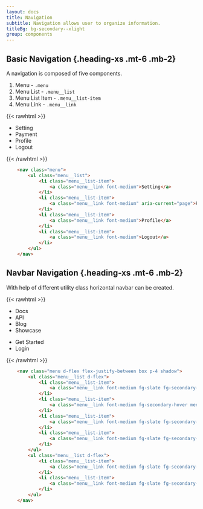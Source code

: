 ```yaml
---
layout: docs
title: Navigation
subtitle: Navigation allows user to organize information.
titleBg: bg-secondary--xlight
group: components
---
```


## Basic Navigation {.heading-xs .mt-6 .mb-2}

A navigation is composed of five components.

1. Menu  - `.menu`
2. Menu List - `.menu__list`
3. Menu List Item - `.menu__list-item`
4. Menu Link - `.menu__link`

{{< rawhtml >}}
<div class="mt-4">
	<nav class="menu">
		<ul class="menu__list">
			<li class="menu__list-item">
				<a class="menu__link font-medium">Setting</a>
			</li>
			<li class="menu__list-item">
				<a class="menu__link font-medium" aria-current="page">Payment</a>
			</li>
			<li class="menu__list-item">
				<a class="menu__link font-medium">Profile</a>
			</li>
			<li class="menu__list-item">
				<a class="menu__link font-medium">Logout</a>
			</li>
		</ul>
	</nav>
	
</div>
{{< /rawhtml >}}

``` html
	<nav class="menu">
		<ul class="menu__list">
			<li class="menu__list-item">
				<a class="menu__link font-medium">Setting</a>
			</li>
			<li class="menu__list-item">
				<a class="menu__link font-medium" aria-current="page">Payment</a>
			</li>
			<li class="menu__list-item">
				<a class="menu__link font-medium">Profile</a>
			</li>
			<li class="menu__list-item">
				<a class="menu__link font-medium">Logout</a>
			</li>
		</ul>
	</nav>
```

##  Navbar Navigation {.heading-xs .mt-6 .mb-2}

With help of different utility class horizontal navbar can be created.

{{< rawhtml >}}
<div class="mt-4">
	<nav class="menu d-flex flex-justify-between box p-4 shadow">
		<ul class="menu__list d-flex">
			<li class="menu__list-item">
				<a class="menu__link font-medium fg-slate fg-secondary-hover">Docs</a>
			</li>
			<li class="menu__list-item">
				<a class="menu__link font-medium fg-secondary-hover" >API</a>
			</li>
			<li class="menu__list-item">
				<a class="menu__link font-medium fg-slate fg-secondary-hover">Blog</a>
			</li>
			<li class="menu__list-item">
				<a class="menu__link font-medium fg-slate fg-secondary-hover">Showcase</a>
			</li>
		</ul>
		<ul class="menu__list d-flex">
			<li class="menu__list-item">
				<a class="menu__link font-medium fg-slate fg-secondary-hover">Get Started</a>
			</li>
			<li class="menu__list-item">
				<a class="menu__link font-medium fg-slate fg-secondary-hover">Login</a>
			</li>
		</ul>
	</nav>
</div>

{{< /rawhtml >}}

``` html
	<nav class="menu d-flex flex-justify-between box p-4 shadow">
		<ul class="menu__list d-flex">
			<li class="menu__list-item">
				<a class="menu__link font-medium fg-slate fg-secondary-hover">Docs</a>
			</li>
			<li class="menu__list-item">
				<a class="menu__link font-medium fg-secondary-hover menu__link--active" >API</a>
			</li>
			<li class="menu__list-item">
				<a class="menu__link font-medium fg-slate fg-secondary-hover">Blog</a>
			</li>
			<li class="menu__list-item">
				<a class="menu__link font-medium fg-slate fg-secondary-hover">Showcase</a>
			</li>
		</ul>
		<ul class="menu__list d-flex">
			<li class="menu__list-item">
				<a class="menu__link font-medium fg-slate fg-secondary-hover">Get Started</a>
			</li>
			<li class="menu__list-item">
				<a class="menu__link font-medium fg-slate fg-secondary-hover">Login</a>
			</li>
		</ul>
	</nav>
```